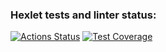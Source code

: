 ### Hexlet tests and linter status:
[![Actions Status](https://github.com/Shindler7/python-project-lvl1/workflows/hexlet-check/badge.svg)](https://github.com/Shindler7/python-project-lvl1/actions)
[![Test Coverage](https://api.codeclimate.com/v1/badges/a99a88d28ad37a79dbf6/test_coverage)](https://codeclimate.com/github/Shindler7/python-project-lvl1)
